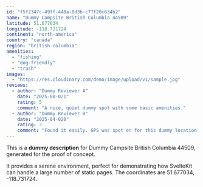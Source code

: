 ```yaml
---
id: "f5f2347c-49ff-448a-8d3b-c77f20c634b2"
name: "Dummy Campsite British Columbia 44509"
latitude: 51.677034
longitude: -118.731724
continent: "north-america"
country: "canada"
region: "british-columbia"
amenities:
  - "fishing"
  - "dog-friendly"
  - "trash"
images:
  - "https://res.cloudinary.com/demo/image/upload/v1/sample.jpg"
reviews:
  - author: "Dummy Reviewer A"
    date: "2025-08-021"
    rating: 5
    comment: "A nice, quiet dummy spot with some basic amenities."
  - author: "Dummy Reviewer B"
    date: "2025-04-020"
    rating: 3
    comment: "Found it easily. GPS was spot on for this dummy location."
---
```


This is a **dummy description** for Dummy Campsite British Columbia 44509, generated for the proof of concept.

It provides a serene environment, perfect for demonstrating how SvelteKit can handle a large number of static pages. The coordinates are 51.677034, -118.731724.
